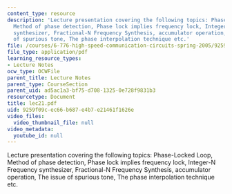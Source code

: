 ```yaml
---
content_type: resource
description: 'Lecture presentation covering the following topics: Phase-Locked Loop,
  Method of phase detection, Phase lock implies frequency lock, Integer-N Frequency
  synthesizer, Fractional-N Frequency Synthesis, accumulator operation, The issue
  of spurious tone, The phase interpolation technique etc.'
file: /courses/6-776-high-speed-communication-circuits-spring-2005/9259f09cec66b687e4b7e21461f1626e_lec21.pdf
file_type: application/pdf
learning_resource_types:
- Lecture Notes
ocw_type: OCWFile
parent_title: Lecture Notes
parent_type: CourseSection
parent_uid: ad5ac1a3-bf75-d708-1325-0e728f9831b3
resourcetype: Document
title: lec21.pdf
uid: 9259f09c-ec66-b687-e4b7-e21461f1626e
video_files:
  video_thumbnail_file: null
video_metadata:
  youtube_id: null
---
```

Lecture presentation covering the following topics: Phase-Locked Loop, Method of phase detection, Phase lock implies frequency lock, Integer-N Frequency synthesizer, Fractional-N Frequency Synthesis, accumulator operation, The issue of spurious tone, The phase interpolation technique etc.

